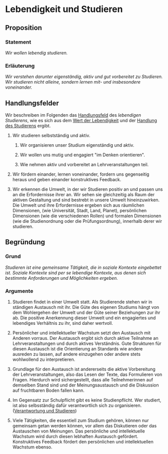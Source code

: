 <!---
   NAME - The NAME of this project is:
ethos

  FILE - The FILENAME of the current file is:
/v3a4.md

  CREATION - This project was CREATED on:
2017-01-28-16:15:00 UTC

  MODIFICATION - This project was last MODIFIED on:
2017-01-28-16:15:00 UTC

  VERSION - The current VERSION of this project is:
<git-commit-hash>-2017-01-28-16:15:00 UTC

  CREATOR(S) - This project was CREATED by:
Michael Czechowski, Martin Maga

  CONTACT - You can CONTACT the creator(s) or developer(s) of this project at:
E-Mail: mail@martinmaga.de

  COPYRIGHT - The COPYRIGHT holder of this project is:
COPYRIGHT (c) 2016 Martin Maga

  LICENSE - This project is LICENSED under the following license:
Martin Maga 2016 CC BY-SA 4.0 https://creativecommons.org

  SUBFILE – This is a SUBFILE! For more INFORMATION on this project go to:
/README.md
--->

# Lebendigkeit und Studieren
## Proposition
### Statement
*Wir wollen lebendig studieren.*

### Erläuterung
*Wir verstehen darunter eigenständig, aktiv und gut vorbereitet zu Studieren. Wir studieren nicht alleine, sondern lernen mit- und insbesondere voneinander.*

## Handlungsfelder
Wir beschreiben im Folgenden das [Handlungsfeld](../synopsis/overview.md) des *lebendigen Studierens*, wie es sich aus dem [Wert der Lebendigkeit](../values/v3_liveliness.md)
und der [Handlung des Studierens](../actions/a4_study.md) ergibt.

1. Wir studieren selbstständig und aktiv.

    1. Wir organisieren unser Studium eigenständig und aktiv.

    2. Wir wollen uns mutig und engagiert "im Denken orientieren".

    3. Wie nehmen aktiv und vorbereitet an Lehrveranstaltungen teil.

2. Wir fördern einander, lernen voneinander, fordern uns gegenseitig heraus und geben einander konstruktives Feedback.

3. Wir erkennen die Umwelt, in der wir Studieren positiv an und passen uns an die Erfordernisse ihrer an.
Wir sehen sie gleichzeitig als Raum der aktiven Gestaltung und sind bestrebt in unsere Umwelt hineinzuwirken.
Die Umwelt und ihre Erfordernisse ergeben sich aus räumlichen Dimensionen, (wie Universität, Stadt, Land, Planet), persönlichen Dimensionen (wie die verschiedenen Rollen) und formalen Dimensionen (wie die Studienordnung oder die Prüfungsordnung), innerhalb derer wir studieren.


## Begründung
### Grund
*Studieren ist eine gemeinsame Tätigkeit, die in soziale Kontexte eingebettet ist. Soziale Kontexte sind per se lebendige Kontexte, aus denen sich bestimmte Anforderungen und Möglichkeiten ergeben.*

### Argumente
1. Studieren findet in einer Umwelt statt.
Als Studierende stehen wir in ständigen Austausch mit ihr.
Die Güte des eigenen Studiums hängt von dem Wohlergehen der Umwelt und der Güte seiner Beziehungen zur ihr ab.
Die positive Anerkennung dieser Umwelt und ein engagiertes und lebendiges Verhältnis zu ihr, sind daher wertvoll.

2. Persönlicher und intellektueller Wachstum setzt den Austausch mit Anderen vorraus. Der Austausch ergibt sich durch aktive Teilnahme an Lehrveranstaltungen und durch aktives Verständnis.
Gute Strukturen für diesen Austausch ist die Orientierung an Standards wie andere ausreden zu lassen, auf andere einzugehen oder andere stets wohlwollend zu interpretieren.

3. Grundlage für den Austausch ist andererseits die aktive Vorbereitung der Lehrveranstaltungen, also das Lesen der Texte, das Formulieren von Fragen.
Hierdurch wird sichergestellt, dass alle Teilnehmerinnen auf demselben Stand sind und der Meinungsaustausch und die Diskussion auf fruchtbaren Boden fallen kann.

4. Im Gegensatz zur Schulpflicht gibt es keine Studienpflicht. Wer studiert, ist also selbsständig dafür verantwortlich sich zu organisieren. ([Verantwortung und Studieren](../contents/field/v6a3.md))

5. Viele Tätigkeiten, die essentiell zum Studium gehören, können nur gemeinsam getan werden können, vor allem das Diskutieren oder das Austauschen von Meinungen. Das persönliche und intellektuelle Wachstum wird durch diesen lebhaften Austausch gefördert. Konstruktives Feedback fördert den persönlichen und intellektuellen Wachstum ebenso.
